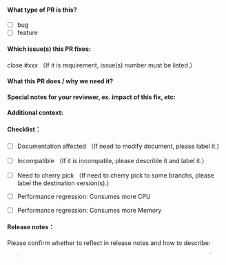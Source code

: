 #### What type of PR is this?
- [ ] bug
- [ ] feature

#### Which issue(s) this PR fixes:
close #xxx
（If it is requirement, issue(s) number must be listed.）

#### What this PR does / why we need it?

  
#### Special notes for your reviewer, ex. impact of this fix, etc:


#### Additional context:


#### Checklist：
- [ ] Documentation affected （If need to modify document, please label it.)
- [ ] Incompatible （If it is incompatile, please describle it and label it.）
- [ ] Need to cherry pick （If need to cherry pick to some branchs, please label the destination version(s).)
- [ ] Performance regression: Consumes more CPU
- [ ] Performance regression: Consumes more Memory



#### Release notes：
Please confirm whether to reflect in release notes and how to describe:
>                                                                 `
